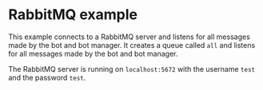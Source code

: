 # RabbitMQ example

This example connects to a RabbitMQ server and listens for all messages made by the bot and bot manager. It creates a queue called `all` and listens for all messages made by the bot and bot manager.

The RabbitMQ server is running on `localhost:5672` with the username `test` and the password `test`.
